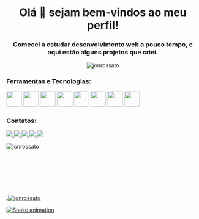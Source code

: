 <h1 align="center">Olá 👋 sejam bem-vindos ao meu perfil!</h1>
<h3 align="center">Comecei a estudar desenvolvimento web a pouco tempo, e aqui estão alguns projetos que criei.</h3>

<p align="center"> <img src="https://komarev.com/ghpvc/?username=jonrossato&label=Profile%20views&color=0e75b6&style=flat" alt="jonrossato" /> </p>

<h3 align="left">Ferramentas e Tecnologias:</h3>
<p align="left"><img src="https://cdn.jsdelivr.net/gh/devicons/devicon/icons/html5/html5-original.svg" width="40" height="40" />
<img src="https://cdn.jsdelivr.net/gh/devicons/devicon/icons/css3/css3-original.svg" width="40" height="40" />
<img src="https://cdn.jsdelivr.net/gh/devicons/devicon/icons/javascript/javascript-original.svg" width="40" height="40" />
<img src="https://cdn.jsdelivr.net/gh/devicons/devicon/icons/java/java-original.svg" width="40" height="40" />
<img src="https://cdn.jsdelivr.net/gh/devicons/devicon/icons/angularjs/angularjs-original.svg" width="40" height="40" />
<img src="https://cdn.jsdelivr.net/gh/devicons/devicon/icons/git/git-original.svg" width="40" height="40" />
<img src="https://cdn.jsdelivr.net/gh/devicons/devicon/icons/github/github-original.svg" width="40" height="40" />
<img src="https://cdn.jsdelivr.net/gh/devicons/devicon/icons/bootstrap/bootstrap-original.svg" width="40" height="40" /></p>

<h3 align="left">Contatos:</h3>
<p align="left">
<a href="https://api.whatsapp.com/send?phone=5519996945636" target="_blank"><img src="https://img.shields.io/badge/WhatsApp-25D366?style=for-the-badge&logo=whatsapp&logoColor=white" target="_blank" />
<a href="mailto: jonathan.rossato.lg@gmail.com" target="_blank"><img src="https://img.shields.io/badge/Gmail-D14836?style=for-the-badge&logo=gmail&logoColor=white" target="_blank" />
<a href="https://www.instagram.com/jonathan.r.geraldo/" target="_blank"><img src="https://img.shields.io/badge/Instagram-E4405F?style=for-the-badge&logo=instagram&logoColor=white" target="_blank" />
<a href="https://github.com/jonrossato" target="_blank"><img src="https://img.shields.io/badge/GitHub-100000?style=for-the-badge&logo=github&logoColor=white" target="_blank" />
<a href="https://codepen.io/jonrossato" target="_blank"><img src="https://img.shields.io/badge/Codepen-000000?style=for-the-badge&logo=codepen&logoColor=white" target="_blank" />
</p>

<p><img align="left" src="https://github-readme-stats.vercel.app/api/top-langs?username=jonrossato&show_icons=true&locale=en&layout=compact" alt="jonrossato" /></p>
<br><br><br><br><br><br><br>
<p>&nbsp;<img align="center" src="https://github-readme-stats.vercel.app/api?username=jonrossato&show_icons=true&locale=en" alt="jonrossato" /></p>

![Snake animation](https://github.com/jonrossato/jonrossato/blob/output/github-contribution-grid-snake.svg)
